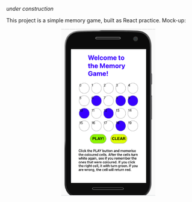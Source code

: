 *under construction*

This project is a simple memory game, built as React practice. Mock-up:

                                       <img src="/memory_game.png" width="250"  />
